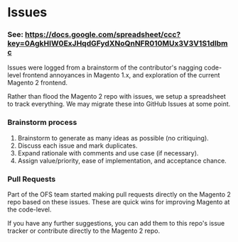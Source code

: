 # Issues

### See: https://docs.google.com/spreadsheet/ccc?key=0AgkHIW0ExJHqdGFydXNoQnNFR010MUx3V3V1S1dIbmc

Issues were logged from a brainstorm of the contributor's nagging code-level frontend annoyances in Magento 1.x, and exploration of the current Magento 2 frontend.

Rather than flood the Magento 2 repo with issues, we setup a spreadsheet to track everything. We may migrate these into GitHub Issues at some point.

### Brainstorm process

1. Brainstorm to generate as many ideas as possible (no critiquing).
1. Discuss each issue and mark duplicates.
1. Expand rationale with comments and use case (if necessary).
1. Assign value/priority, ease of implementation, and acceptance chance.

### Pull Requests

Part of the OFS team started making pull requests directly on the Magento 2 repo based on these issues. These are quick wins for improving Magento at the code-level.

If you have any further suggestions, you can add them to this repo's issue tracker or contribute directly to the Magento 2 repo.